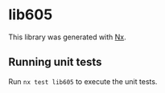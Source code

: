 # lib605

This library was generated with [Nx](https://nx.dev).

## Running unit tests

Run `nx test lib605` to execute the unit tests.
